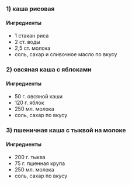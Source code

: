 ### **1) каша рисовая**

#### **Ингредиенты**
* 1 стакан риса
* 2 ст. воды
* 2,5 ст. молока
* соль, сахар и сливочное масло по вкусу

### **2) овсяная каша с яблоками**

#### **Ингредиенты**
* 50 г. овсяной каши
* 120 г. яблок
* 250 мл. молока
* соль, сахар по вкусу

### **3) пшеничная каша с тыквой на молоке**

#### **Ингредиенты**
* 200 г. тыква
* 75 г. пшенная крупа
* 250 мл. молока
* соль, сахар по вкусу

